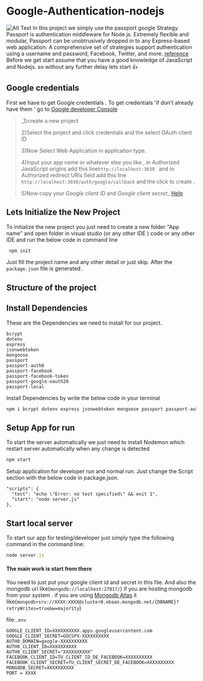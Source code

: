 # Google-Authentication-nodejs
![Alt Text](https://dev-to-uploads.s3.amazonaws.com/uploads/articles/fiwgyltsex0j5xr1lror.png)
In this project we simply use the passport google Strategy.
Passport is authentication middleware for Node.js. Extremely flexible and modular, Passport can be unobtrusively dropped in to any Express-based web application. A comprehensive set of strategies support authentication using a username and password, Facebook, Twitter, and more. [reference](http://www.passportjs.org/)
Before we get start  assume that you have a good knowledge of JavaScript and Nodejs.
so without any further delay lets start 👍

## Google credentials 
First we have to get Google credentials .
To get credentials 'if don’t already have them '  go to [Google developer Console](https://console.developers.google.com/) 

>_1)create a new project 
>
>2)Select the project and click credentials and the select OAuth client ID
>
>3)Now Select Web Application in application type. 
>
>4)Input your app name or whatever else you like , in Authorized JavaScript origins add this line`http://localhost:3030 ` and in Authorized redirect URIs field add this line ` http://localhost:3030/auth/google/callback `  and the click to create . 
>
>5)Now copy your *Google client ID* and *Google client secret*_
[Help](https://developers.google.com/adwords/api/docs/guides/authentication)

## Lets Initialize the New Project

To initialize the new project you just need to create a new folder "App name" and open folder in visual studio (or any other IDE ) code or any other IDE and run the below code in command line
```javascript
 npm init  
```
Just fill the project name and any other detail or just skip. After the `package.json` file is generated .

## Structure of the project


## Install Dependencies

These are the Dependencies we need to install for our project.
```
bcrypt
dotenv
express
jsonwebtoken
mongoose
passport
passport-auth0
passport-facebook
passport-facebook-token
passport-google-oauth20
passport-local
```
Install Dependencies by write the below code in your terminal
```javascript
npm i bcrypt dotenv express jsonwebtoken mongoose passport passport-auth0 passport-facebook passport-facebook-token passport-google-oauth20 passport-local
```
## Setup App for run
To start the server automatically we just need to install Nodemon which restart server automatically when any change is detected
```javascript
npm start
```
Setup application for developer run and normal run. Just change the Script section with the below code in package.json.
```
"scripts": {
  "test": "echo \"Error: no test specified\" && exit 1",
  "start": "node server.js"
},
```
## Start local server

To start our app for testing/developer just simply type the following command in the command line:

```javascript
node server.js
```

#### The main work is start from there

You need to just put your google client id and secret in this file. And also the mongodb uri like(`mongodb://localhost:27017/`) if you are hosting mongodb from your system . if you are using [Mongodb Atlas](https://www.mongodb.com/cloud/atlas/) it like(`mongodb+srv://XXXX:XXXX@cluster0.obaan.mongodb.net/{DBNAME}?retryWrites=true&w=majority`)

file:`.env`

```
GOOGLE_CLIENT_ID=XXXXXXXXXX.apps.googleusercontent.com
GOOGLE_CLIENT_SECRET=GOCSPX-XXXXXXXXXX
AUTH0_DOMAIN=google-XXXXXXXXXX
AUTH0_CLIENT_ID=XXXXXXXXXX
AUTH0_CLIENT_SECRET="XXXXXXXXXX"
FACEBOOK_CLIENT_ID=TU_CLIENT_ID_DE_FACEBOOK=XXXXXXXXXX
FACEBOOK_CLIENT_SECRET=TU_CLIENT_SECRET_DE_FACEBOOK=XXXXXXXXXX
MONGODB_SECRET=XXXXXXXXXX
PORT = XXXX
```


